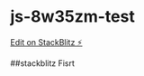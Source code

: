# js-8w35zm-test

[Edit on StackBlitz ⚡️](https://stackblitz.com/edit/js-8w35zm)

##stackblitz Fisrt
